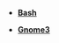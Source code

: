 - [**Bash**](https://github.com/jonhespeto/guides/blob/main/cheat_sheet/cheat_sheet_bash.pdf)

- [**Gnome3**](https://github.com/jonhespeto/guides/blob/main/cheat_sheet/cheat_sheet_gnome3_v2.pdf)